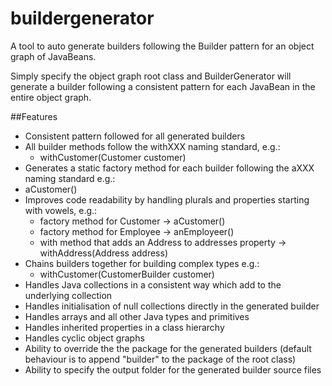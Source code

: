 buildergenerator
================

A tool to auto generate builders following the Builder pattern for an object graph of JavaBeans.

Simply specify the object graph root class and BuilderGenerator will generate a builder following a 
consistent pattern for each JavaBean in the entire object graph.

##Features

- Consistent pattern followed for all generated builders
- All builder methods follow the withXXX naming standard, e.g.: 
  - withCustomer(Customer customer)
- Generates a static factory method for each builder following the aXXX naming standard e.g.: 
 - aCustomer()
- Improves code readability by handling plurals and properties starting with vowels, e.g.: 
  - factory method for Customer -> aCustomer()
  - factory method for Employee -> anEmployeer()
  - with method that adds an Address to addresses property -> withAddress(Address address)
- Chains builders together for building complex types e.g.:
  - withCustomer(CustomerBuilder customer)
- Handles Java collections in a consistent way which add to the underlying collection    
- Handles initialisation of null collections directly in the generated builder
- Handles arrays and all other Java types and primitives
- Handles inherited properties in a class hierarchy
- Handles cyclic object graphs
- Ability to override the the package for the generated builders (default behaviour is to append "builder" to the package of the root class)
- Ability to specify the output folder for the generated builder source files


